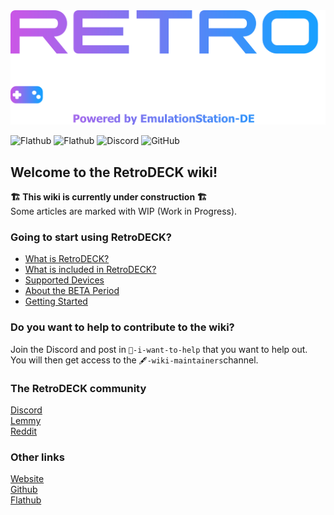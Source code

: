 <img src="wiki_images/logos/rd-stacked-esde-logo.png" width="600">

![Flathub](https://img.shields.io/flathub/downloads/net.retrodeck.retrodeck)
![Flathub](https://img.shields.io/flathub/v/net.retrodeck.retrodeck)
![Discord](https://img.shields.io/discord/951662718102962256?label=discord)
![GitHub](https://img.shields.io/github/license/XargonWan/RetroDECK)

## Welcome to the RetroDECK wiki!

**🏗️ This wiki is currently under construction 🏗️**<br>
Some articles are marked with WIP (Work in Progress).

### Going to start using RetroDECK?

- [What is RetroDECK?](wiki_general/what-is-retrodeck.md)
- [What is included in RetroDECK?](wiki_general/what-is-included.md)
- [Supported Devices](wiki_general/supported-devices/)
- [About the BETA Period](wiki_general/beta-period/)
- [Getting Started](wiki_general/retrodeck-start/)

### Do you want to help to contribute to the wiki?

Join the Discord and post in `💙-i-want-to-help` that you want to help out.
You will then get access to the `🖋-wiki-maintainers`channel.


### The RetroDECK community
[Discord](https://discord.gg/Dz3szYsP8g)<br/>
[Lemmy](https://lemmy.zip/c/retrodeck)<br/>
[Reddit](https://www.reddit.com/r/retrodeck)<br/>

### Other links
[Website](https://retrodeck.net) <br/>
[Github](https://github.com/XargonWan/) <br/>
[Flathub](https://flathub.org/apps/net.retrodeck.retrodeck)<br>
